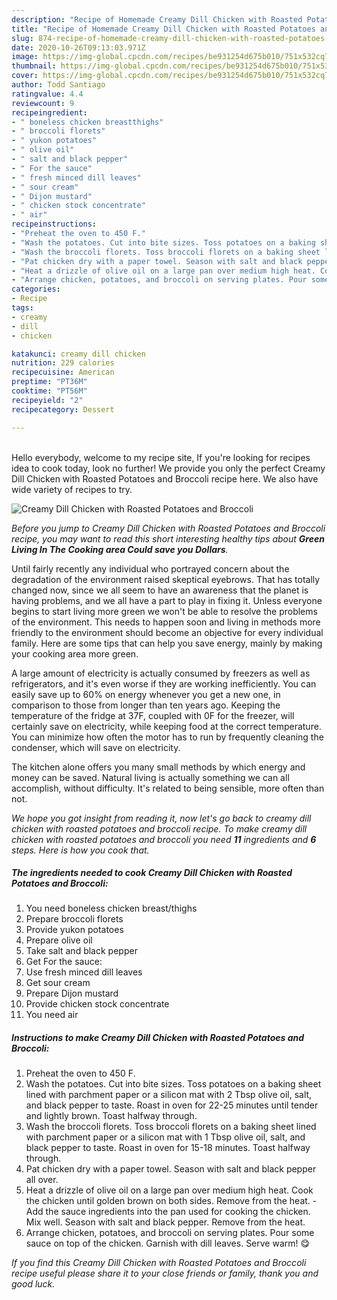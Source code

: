```yaml
---
description: "Recipe of Homemade Creamy Dill Chicken with Roasted Potatoes and Broccoli"
title: "Recipe of Homemade Creamy Dill Chicken with Roasted Potatoes and Broccoli"
slug: 874-recipe-of-homemade-creamy-dill-chicken-with-roasted-potatoes-and-broccoli
date: 2020-10-26T09:13:03.971Z
image: https://img-global.cpcdn.com/recipes/be931254d675b010/751x532cq70/creamy-dill-chicken-with-roasted-potatoes-and-broccoli-recipe-main-photo.jpg
thumbnail: https://img-global.cpcdn.com/recipes/be931254d675b010/751x532cq70/creamy-dill-chicken-with-roasted-potatoes-and-broccoli-recipe-main-photo.jpg
cover: https://img-global.cpcdn.com/recipes/be931254d675b010/751x532cq70/creamy-dill-chicken-with-roasted-potatoes-and-broccoli-recipe-main-photo.jpg
author: Todd Santiago
ratingvalue: 4.4
reviewcount: 9
recipeingredient:
- " boneless chicken breastthighs"
- " broccoli florets"
- " yukon potatoes"
- " olive oil"
- " salt and black pepper"
- " For the sauce"
- " fresh minced dill leaves"
- " sour cream"
- " Dijon mustard"
- " chicken stock concentrate"
- " air"
recipeinstructions:
- "Preheat the oven to 450 F."
- "Wash the potatoes. Cut into bite sizes. Toss potatoes on a baking sheet lined with parchment paper or a silicon mat with 2 Tbsp olive oil, salt, and black pepper to taste. Roast in oven for 22-25 minutes until tender and lightly brown. Toast halfway through."
- "Wash the broccoli florets. Toss broccoli florets on a baking sheet lined with parchment paper or a silicon mat with 1 Tbsp olive oil, salt, and black pepper to taste. Roast in oven for 15-18 minutes. Toast halfway through."
- "Pat chicken dry with a paper towel. Season with salt and black pepper all over."
- "Heat a drizzle of olive oil on a large pan over medium high heat. Cook the chicken until golden brown on both sides. Remove from the heat.  Add the sauce ingredients into the pan used for cooking the chicken. Mix well. Season with salt and black pepper. Remove from the heat."
- "Arrange chicken, potatoes, and broccoli on serving plates. Pour some sauce on top of the chicken. Garnish with dill leaves. Serve warm! 😋"
categories:
- Recipe
tags:
- creamy
- dill
- chicken

katakunci: creamy dill chicken 
nutrition: 229 calories
recipecuisine: American
preptime: "PT36M"
cooktime: "PT56M"
recipeyield: "2"
recipecategory: Dessert

---
```

<br>
Hello everybody, welcome to my recipe site, If you're looking for recipes idea to cook today, look no further! We provide you only the perfect Creamy Dill Chicken with Roasted Potatoes and Broccoli recipe here. We also have wide variety of recipes to try.
<br>


![Creamy Dill Chicken with Roasted Potatoes and Broccoli](https://img-global.cpcdn.com/recipes/be931254d675b010/751x532cq70/creamy-dill-chicken-with-roasted-potatoes-and-broccoli-recipe-main-photo.jpg)

<i>Before you jump to Creamy Dill Chicken with Roasted Potatoes and Broccoli recipe, you may want to read this short interesting healthy tips about 
<strong>Green Living In The Cooking area Could save you Dollars</strong>.</i>
</br>

Until fairly recently any individual who portrayed concern about the degradation of the environment raised skeptical eyebrows. That has totally changed now, since we all seem to have an awareness that the planet is having problems, and we all have a part to play in fixing it. Unless everyone begins to start living more green we won't be able to resolve the problems of the environment. This needs to happen soon and living in methods more friendly to the environment should become an objective for every individual family. Here are some tips that can help you save energy, mainly by making your cooking area more green.

A large amount of electricity is actually consumed by freezers as well as refrigerators, and it's even worse if they are working inefficiently. You can easily save up to 60% on energy whenever you get a new one, in comparison to those from longer than ten years ago. Keeping the temperature of the fridge at 37F, coupled with 0F for the freezer, will certainly save on electricity, while keeping food at the correct temperature. You can minimize how often the motor has to run by frequently cleaning the condenser, which will save on electricity.

The kitchen alone offers you many small methods by which energy and money can be saved. Natural living is actually something we can all accomplish, without difficulty. It's related to being sensible, more often than not.


<i>We hope you got insight from reading it, now let's go back to creamy dill chicken with roasted potatoes and broccoli recipe. To make creamy dill chicken with roasted potatoes and broccoli you need <strong>11</strong> ingredients and <strong>6</strong> steps. Here is how you cook that.
</i>

##### The ingredients needed to cook Creamy Dill Chicken with Roasted Potatoes and Broccoli:

1. You need  boneless chicken breast/thighs
1. Prepare  broccoli florets
1. Provide  yukon potatoes
1. Prepare  olive oil
1. Take  salt and black pepper
1. Get  For the sauce:
1. Use  fresh minced dill leaves
1. Get  sour cream
1. Prepare  Dijon mustard
1. Provide  chicken stock concentrate
1. You need  air


##### Instructions to make Creamy Dill Chicken with Roasted Potatoes and Broccoli:

1. Preheat the oven to 450 F.
1. Wash the potatoes. Cut into bite sizes. Toss potatoes on a baking sheet lined with parchment paper or a silicon mat with 2 Tbsp olive oil, salt, and black pepper to taste. Roast in oven for 22-25 minutes until tender and lightly brown. Toast halfway through.
1. Wash the broccoli florets. Toss broccoli florets on a baking sheet lined with parchment paper or a silicon mat with 1 Tbsp olive oil, salt, and black pepper to taste. Roast in oven for 15-18 minutes. Toast halfway through.
1. Pat chicken dry with a paper towel. Season with salt and black pepper all over.
1. Heat a drizzle of olive oil on a large pan over medium high heat. Cook the chicken until golden brown on both sides. Remove from the heat.  - Add the sauce ingredients into the pan used for cooking the chicken. Mix well. Season with salt and black pepper. Remove from the heat.
1. Arrange chicken, potatoes, and broccoli on serving plates. Pour some sauce on top of the chicken. Garnish with dill leaves. Serve warm! 😋


<i>If you find this Creamy Dill Chicken with Roasted Potatoes and Broccoli recipe useful please share it to your close friends or family, thank you and good luck.</i>
